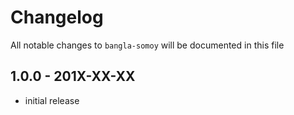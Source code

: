 # Changelog

All notable changes to `bangla-somoy` will be documented in this file

## 1.0.0 - 201X-XX-XX

- initial release

